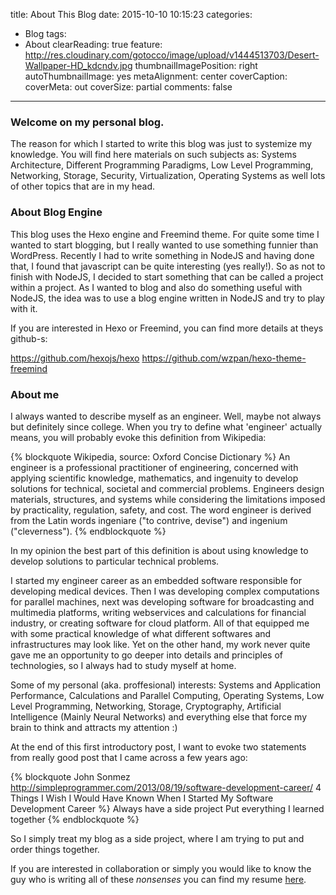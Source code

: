 title: About This Blog
date: 2015-10-10 10:15:23
categories:
- Blog
tags:
- About
clearReading: true
feature: http://res.cloudinary.com/gotocco/image/upload/v1444513703/Desert-Wallpaper-HD_kdcndv.jpg
thumbnailImagePosition: right
autoThumbnailImage: yes
metaAlignment: center
coverCaption:
coverMeta: out
coverSize: partial
comments: false
---
### Welcome on my personal blog.
The reason for which I started to write this blog was just to systemize my knowledge.
You will find here materials on such subjects as: Systems Architecture, Different Programming Paradigms, Low Level Programming, Networking, Storage, Security, Virtualization, Operating Systems as well lots of other topics that are in my head.

<!-- more -->
### About Blog Engine
This blog uses the Hexo engine and Freemind theme. For quite some time I wanted to start blogging, but I really wanted to use something funnier than WordPress. Recently I had to write something in NodeJS and having done that, I found that javascript can be quite interesting (yes really!). So as not to finish with NodeJS, I decided to start something that can be called a project within a project. As I wanted to blog and also do something useful with NodeJS, the idea was to use a blog engine written in NodeJS and try to play with it.

If you are interested in Hexo or Freemind, you can find more details at theys github-s:

https://github.com/hexojs/hexo
https://github.com/wzpan/hexo-theme-freemind


### About me
I always wanted to describe myself as an engineer. Well, maybe not always but definitely since college.
When you try to define what 'engineer' actually means, you will probably evoke this definition from Wikipedia:

{% blockquote Wikipedia, source: Oxford Concise Dictionary %}
An engineer is a professional practitioner of engineering, concerned with applying scientific knowledge, mathematics, and ingenuity to develop solutions for technical, societal and commercial problems. Engineers design materials, structures, and systems while considering the limitations imposed by practicality, regulation, safety, and cost. The word engineer is derived from the Latin words ingeniare ("to contrive, devise") and ingenium ("cleverness").
{% endblockquote %}

In my opinion the best part of this definition is about using knowledge to develop solutions to particular technical problems.

I started my engineer career as an embedded software responsible for developing medical devices. Then I was developing complex computations for parallel machines, next was developing software for broadcasting and multimedia platforms, writing webservices and calculations for financial industry, or creating software for cloud platform.
All of that equipped me with some practical knowledge of what different softwares and infrastructures may look like. Yet on the other hand, my work never quite gave me an opportunity to go deeper into details and principles of technologies, so I always had to study myself at home.

Some of my personal (aka. proffesional) interests: Systems and Application Performance, Calculations and Parallel Computing, Operating Systems, Low Level Programming, Networking, Storage, Cryptography, Artificial Intelligence (Mainly Neural Networks) and everything else that force my brain to think and attracts my attention :)

At the end of this first introductory post, I want to evoke two statements from really good post that I came across a few years ago:

{% blockquote John Sonmez http://simpleprogrammer.com/2013/08/19/software-development-career/ 4 Things I Wish I Would Have Known When I Started My Software Development Career %}
Always have a side project
Put everything I learned together
{% endblockquote %}

So I simply treat my blog as a side project, where I am trying to put and order things together.

If you are interested in collaboration or simply you would like to know the guy who is writing all of these *nonsenses* you can find my resume [here](http://res.cloudinary.com/gotocco/image/upload/v1529558247/cv_mgrochow_qo94r3.pdf).
